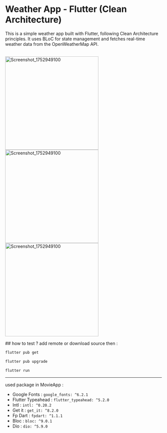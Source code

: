 # Weather App - Flutter (Clean Architecture)

This is a simple weather app built with Flutter, following Clean Architecture principles. It uses BLoC for state management and fetches real-time weather data from the OpenWeatherMap API.
<br>
<br>
<p align="left">
<img width="300"  alt="Screenshot_1752949100" src="https://github.com/user-attachments/assets/f4433da1-934a-4d8a-a625-cfdac6f6efea" />
<img width="300"  alt="Screenshot_1752949100" src="https://github.com/user-attachments/assets/22a3be88-ba00-43a3-94e4-7ff38d83f18b" />
<img width="300"  alt="Screenshot_1752949100"  src="https://github.com/user-attachments/assets/b049bb2d-074e-4004-bc83-71c589d00716" />


</p>
## how to test ?
add remote or download source then :

```bash
flutter pub get
```
```bash
flutter pub upgrade
```
```bash
flutter run
```

<hr>

used package in MovieApp :

*  Google Fonts :  `google_fonts: ^6.2.1`
*  Flutter Typeahead : `flutter_typeahead: ^5.2.0`
*  Intl : `intl: ^0.20.2`
*  Get it : `get_it: ^8.2.0`
*  Fp Dart : `fpdart: ^1.1.1`
*  Bloc : `bloc: ^9.0.1`
*  Dio : `dio: ^5.9.0`


